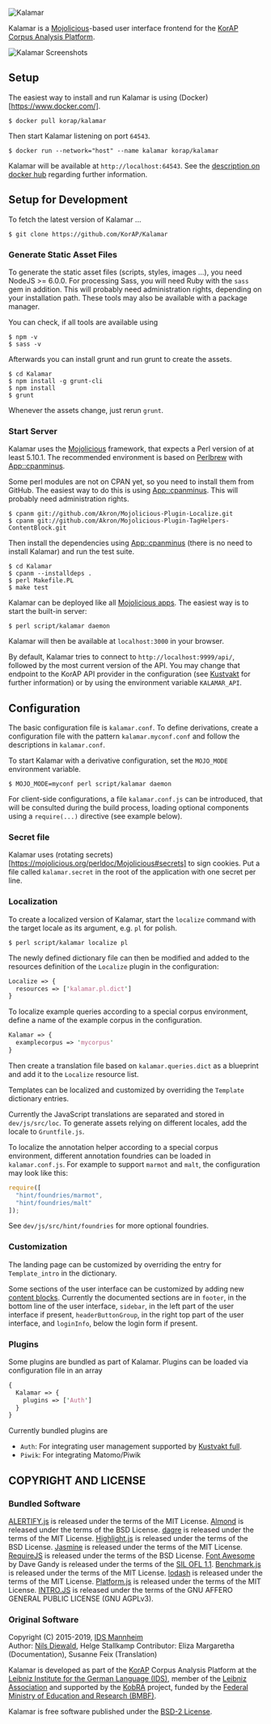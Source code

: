 ![Kalamar](https://raw.githubusercontent.com/KorAP/Kalamar/master/dev/demo/img/kalamar.png)

Kalamar is a [Mojolicious](http://mojolicio.us/)-based user interface
frontend for the [KorAP Corpus Analysis Platform](http://korap.ids-mannheim.de/).

![Kalamar Screenshots](https://raw.githubusercontent.com/KorAP/Kalamar/master/dev/demo/img/screenshots.png)

## Setup

The easiest way to install and run Kalamar is using (Docker)[https://www.docker.com/].

```
$ docker pull korap/kalamar
```

Then start Kalamar listening on port `64543`.

```
$ docker run --network="host" --name kalamar korap/kalamar
```

Kalamar will be available at `http://localhost:64543`.
See the [description on docker hub](https://hub.docker.com/r/korap/kalamar)
regarding further information.

## Setup for Development

To fetch the latest version of Kalamar ...

```
$ git clone https://github.com/KorAP/Kalamar
```

### Generate Static Asset Files

To generate the static asset files (scripts, styles, images ...),
you need NodeJS >= 6.0.0.
For processing Sass, you will need Ruby with
the ```sass``` gem in addition.
This will probably need administration
rights, depending on your installation path.
These tools may also be available with a package manager.

You can check, if all tools are available using

```
$ npm -v
$ sass -v
```

Afterwards you can install grunt and run grunt to create the assets.

```
$ cd Kalamar
$ npm install -g grunt-cli
$ npm install
$ grunt
```

Whenever the assets change, just rerun ```grunt```.

### Start Server

Kalamar uses the [Mojolicious](http://mojolicio.us/) framework,
that expects a Perl version of at least 5.10.1.
The recommended environment is based on [Perlbrew](http://perlbrew.pl/)
with [App::cpanminus](http://search.cpan.org/~miyagawa/App-cpanminus/).

Some perl modules are not on CPAN yet, so you need to install them from GitHub.
The easiest way to do this is using
[App::cpanminus](http://search.cpan.org/~miyagawa/App-cpanminus/).
This will probably need administration rights.

```
$ cpanm git://github.com/Akron/Mojolicious-Plugin-Localize.git
$ cpanm git://github.com/Akron/Mojolicious-Plugin-TagHelpers-ContentBlock.git
```

Then install the dependencies using
[App::cpanminus](http://search.cpan.org/~miyagawa/App-cpanminus/)
(there is no need to install Kalamar)
and run the test suite.

```
$ cd Kalamar
$ cpanm --installdeps .
$ perl Makefile.PL
$ make test
```

Kalamar can be deployed like all
[Mojolicious apps](http://mojolicio.us/perldoc/Mojolicious/Guides/Cookbook#DEPLOYMENT).
The easiest way is to start the built-in server:

```
$ perl script/kalamar daemon
```

Kalamar will then be available at ```localhost:3000``` in your browser.

By default, Kalamar tries to connect to ```http://localhost:9999/api/```,
followed by the most current version of the API.
You may change that endpoint to the KorAP API provider in the configuration
(see [Kustvakt](https://github.com/KorAP/Kustvakt) for further information)
or by using the environment variable ```KALAMAR_API```.


## Configuration

The basic configuration file is ```kalamar.conf```. To define derivations,
create a configuration file with the pattern ```kalamar.myconf.conf``` and
follow the descriptions in ```kalamar.conf```.

To start Kalamar with a derivative configuration, set the ```MOJO_MODE```
environment variable.

```
$ MOJO_MODE=myconf perl script/kalamar daemon
```

For client-side configurations, a file ```kalamar.conf.js``` can be
introduced, that will be consulted during the build process, loading
optional components using a ```require(...)``` directive (see example below).

### Secret file

Kalamar uses (rotating secrets)[https://mojolicious.org/perldoc/Mojolicious#secrets]
to sign cookies. Put a file called `kalamar.secret` in the root of the application
with one secret per line.

### Localization

To create a localized version of Kalamar, start the ```localize``` command
with the target locale as its argument, e.g. ```pl``` for polish.

```
$ perl script/kalamar localize pl
```

The newly defined dictionary file can then be modified and added to the resources
definition of the ```Localize``` plugin in the configuration:

```perl
Localize => {
  resources => ['kalamar.pl.dict']
}
```

To localize example queries according to a special corpus environment,
define a name of the example corpus in the configuration.

```perl
Kalamar => {
  examplecorpus => 'mycorpus'
}

```

Then create a translation file based on ```kalamar.queries.dict```
as a blueprint and add it to the ```Localize``` resource list.

Templates can be localized and customized by overriding
the ```Template``` dictionary entries.

Currently the JavaScript translations are separated and stored in ```dev/js/src/loc```.
To generate assets relying on different locales, add the locale to ```Gruntfile.js```.

To localize the annotation helper according to a special corpus environment,
different annotation foundries can be loaded in ```kalamar.conf.js```.
For example to support ```marmot``` and ```malt```,
the configuration may look like this:

```js
require([
  "hint/foundries/marmot",
  "hint/foundries/malt"
]);
```

See ```dev/js/src/hint/foundries``` for
more optional foundries.


### Customization

The landing page can be customized by overriding the
entry for ```Template_intro``` in the dictionary.

Some sections of the user interface can be customized
by adding new
[content blocks](https://github.com/Akron/Mojolicious-Plugin-TagHelpers-ContentBlock).
Currently the documented sections are in
```footer```, in the bottom line of the user interface,
```sidebar```, in the left part of the user interface if present,
```headerButtonGroup```, in the right top part of the user interface,
and ```loginInfo```, below the login form if present.


### Plugins

Some plugins are bundled as part of Kalamar. Plugins can be loaded
via configuration file in an array

```perl
{
  Kalamar => {
    plugins => ['Auth']
  }
}
```

Currently bundled plugins are
- ```Auth```: For integrating user management
  supported by [Kustvakt full](https://github.com/KorAP/Kustvakt/tree/master/full).
- ```Piwik```: For integrating Matomo/Piwik


## COPYRIGHT AND LICENSE

### Bundled Software

[ALERTIFY.js](https://fabien-d.github.io/alertify.js/)
is released under the terms of the MIT License.
[Almond](https://github.com/jrburke/almond)
is released under the terms of the BSD License.
[dagre](https://highlightjs.org/)
is released under the terms of the MIT License.
[Highlight.js](https://highlightjs.org/)
is released under the terms of the BSD License.
[Jasmine](https://jasmine.github.io/)
is released under the terms of the MIT License.
[RequireJS](http://requirejs.org/)
is released under the terms of the BSD License.
[Font Awesome](http://fontawesome.io)
by Dave Gandy
is released under the terms of the
[SIL OFL 1.1](http://scripts.sil.org/OFL).
[Benchmark.js](https://benchmarkjs.com/)
is released under the terms of the MIT License.
[lodash](https://lodash.com/)
is released under the terms of the MIT License.
[Platform.js](https://mths.be/platform/)
is released under the terms of the MIT License.
[INTRO.JS](https://github.com/usablica/intro.js)
is released under the terms of the GNU AFFERO GENERAL
PUBLIC LICENSE (GNU AGPLv3).

### Original Software

Copyright (C) 2015-2019, [IDS Mannheim](http://www.ids-mannheim.de/)<br>
Author: [Nils Diewald](http://nils-diewald.de/), Helge Stallkamp
Contributor: Eliza Margaretha (Documentation), Susanne Feix (Translation)

Kalamar is developed as part of the [KorAP](http://korap.ids-mannheim.de/)
Corpus Analysis Platform at the
[Leibniz Institute for the German Language (IDS)](http://ids-mannheim.de/),
member of the
[Leibniz Association](https://www.leibniz-gemeinschaft.de/en/home/)
and supported by the [KobRA](http://www.kobra.tu-dortmund.de) project,
funded by the
[Federal Ministry of Education and Research (BMBF)](http://www.bmbf.de/en/).

Kalamar is free software published under the
[BSD-2 License](https://raw.githubusercontent.com/KorAP/Kalamar/master/LICENSE).
